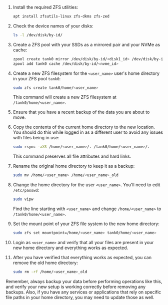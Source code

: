 1. Install the required ZFS utilities:

    ```bash
    apt install zfsutils-linux zfs-dkms zfs-zed
    ```

2. Check the device names of your disks:

    ```bash
    ls -l /dev/disk/by-id/
    ```

3. Create a ZFS pool with your SSDs as a mirrored pair and your NVMe as cache:

    ```bash
    zpool create tank0 mirror /dev/disk/by-id/<disk1_id> /dev/disk/by-id/<disk2_id>
    zpool add tank0 cache /dev/disk/by-id/<nvme_id>
    ```

4. Create a new ZFS filesystem for the `<user_name>` user's home directory in your ZFS pool `tank0`:

    ```bash
    sudo zfs create tank0/home/<user_name>
    ```

    This command will create a new ZFS filesystem at `/tank0/home/<user_name>`.

5. Ensure that you have a recent backup of the data you are about to move.

6. Copy the contents of the current home directory to the new location. You should do this while logged in as a different user to avoid any issues with files being in use:

    ```bash
    sudo rsync -aXS /home/<user_name>/. /tank0/home/<user_name>/.
    ```

    This command preserves all file attributes and hard links.

7. Rename the original home directory to keep it as a backup:

    ```bash
    sudo mv /home/<user_name> /home/<user_name>_old
    ```

8. Change the home directory for the user `<user_name>`. You'll need to edit `/etc/passwd`:

    ```bash
    sudo vipw
    ```

    Find the line starting with `<user_name>` and change `/home/<user_name>` to `/tank0/home/<user_name>`.

9. Set the mount point of your ZFS file system to the new home directory:

    ```bash
    sudo zfs set mountpoint=/home/<user_name> tank0/home/<user_name>
    ```

10. Login as `<user_name>` and verify that all your files are present in your new home directory and everything works as expected.

11. After you have verified that everything works as expected, you can remove the old home directory:

    ```bash
    sudo rm -rf /home/<user_name>_old
    ```

Remember, always backup your data before performing operations like this, and verify your new setup is working correctly before removing any backups. Also, if you have any services or applications that rely on specific file paths in your home directory, you may need to update those as well.
